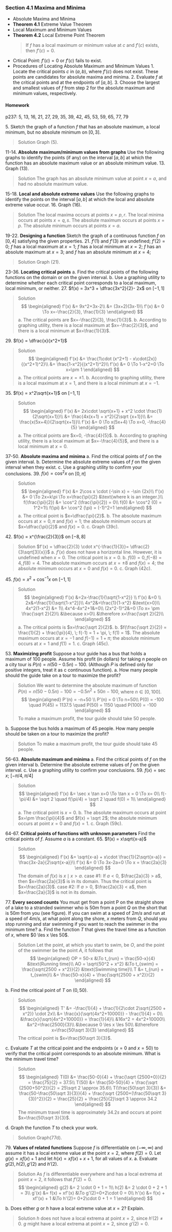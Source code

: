 ### Section 4.1 Maxima and Minima

+ Absolute Maxima and Minima
+ **Theorem 4.1** Extreme Value Theorem
+ Local Maximum and Minimum Values
+ **Theorem 4.2** Local Extreme Point Theorem
  >If $f$ has a local maximum or minimum value at $c$ and $f'(c)$ exists, then $f'(c) = 0$.
+ Crtical Point: $f'(c)=0$ or $f'(c)$ fails to exist.
+ Procedures of Locating Absolute Maximum and Minimum Values
  1\. Locate the critical points $c$ in $(a, b)$, where $f'(c)$ does not exist. These points are candidates for absolute maxima and minima.
  2\. Evaluate $f$ at the critical points and at the endpoints of $[a, b]$.
  3\. Choose the largest and smallest values of $f$ from step 2 for the absolute maximum and minimum values, respectively.

#### Homework
p237: 5, 13, 16, 21, 27, 29, 35, 39, 42, 45, 53, 59, 65, 77, 79

5\. Sketch the graph of a function $f$ that has an absolute maximum, a local minimum, but no absolute minimum on $[0, 3]$.
>Solution
Graph (5).

11-14\. **Absolute maximum/minimum values from graphs** Use the following graphs to identify the points (if any) on the interval $[a, b]$ at which the function has an absolute maximum value or an absolute minimum value.
13\. Graph (13).
 >Solution
The graph has an absolute minimum value at point $x=a$, and had no absolute maximum value.

15-18\. **Local and absolute extreme values** Use the following graphs to identify the points on the interval $[a, b]$ at which the local and absolute extreme value occur.
16\. Graph (16).
>Solution
The local maxima occurs at points $x=p, r$.
The local minima occurs at points $x=q, s$.
The absolute maximum occurs at points $x=p$.
The absolute minimum occurs at points $x=a$.

19-22\. **Designing a function**  Sketch the graph of a continuous function $f$ on $[0, 4]$ satisfying the given properties.
21\. $f'(1)$ and $f'(3)$ are undefined; $f'(2) = 0$; $f$ has a local maximum at $x=1$;  $f$ has a local minimum at $x=2$;  $f$ has an absolute maximum at $x=3$; and  $f$ has an absolute  minimum at $x=4$;
>Solution
Graph (21).

23-36\. **Locating critical points**
a. Find the critical points of the following functions on the domain or on the given interval.
b. Use a graphing utility to determine whether each critical point corresponds to a local maximum, local minimum, or neither.
27\. $f(x) = 3x^3 + \dfrac{3x^2}{2}- 2x$ on $[-1, 1]$
>Solution
$$
\begin{aligned}
f'(x) &= 9x^2+3x-2\\
&= (3x+2)(3x-1)\\
f'(x) &= 0 \To x=-\frac{2}{3}, \frac{1}{3}
\end{aligned}
$$
a. The critical points are $x=-\frac{2}{3}, \frac{1}{3}$.
b. According to graphing utility, there is a local maximum at $x=-\frac{2}{3}$, and there is a local minimum at $x=\frac{1}{3}$.

29\. $f(x) = \dfrac{x}{x^2+1}$
>Solution
$$
\begin{aligned}
f'(x) &= \frac{1\cdot (x^2+1) - x\cdot(2x)}{(x^2+1)^2}\\
&= \frac{1-x^2}{(x^2+1)^2}\\
f'(x) &= 0 \To 1-x^2=0 \To x=\pm 1
\end{aligned}
$$
a. The critical points are $x=\pm 1$.
b. According to graphing utility, there is a local maximum at $x=1$, and there is a local minimum at $x=-1$.

35\. $f(x) = x^2\sqrt{x+1}$ on $[-1, 1]$
>Solution
$$
\begin{aligned}
f'(x) &= 2x\cdot \sqrt{x+1} + x^2 \cdot \frac{1}{2\sqrt{x+1}}\\
&= \frac{4x(x+1) + x^2}{2\sqrt {x+1}}\\
&= \frac{x(5x+4)}{2\sqrt{x+1}}\\
f'(x) &= 0 \To x(5x+4) \To x=0, -\frac{4}{5}
\end{aligned}
$$
a. The critical points are $x=0, -\frac{4}{5}$.
b. According to graphing utility, there is a local maximum at $x=-\frac{4}{5}$, and there is a local minimum  at $x=0$.

37-50\. **Absolute maxima and minima**
a. Find the critical points of $f$ on the given interval.
b. Determine the absolute extreme values of $f$ on the given interval when they exist.
c. Use a graphing utility to confirm your conclusions.
39\. $f(x) = \cos^2 x$ on $[0, \pi]$
>Solution
$$
\begin{aligned}
f'(x) &= 2\cos x \cdot (-\sin x) = -\sin {2x}\\
f'(x) &= 0 \To 2x=k\pi \To x=\frac{\pi}{2} &\text{where k is an integer.}\\
f(\frac{\pi}{2}) &= \cos^2 (\frac{\pi}{2}) = 0\\
f(0) &= \cos^2 (0) = 1^2=1\\
f(\pi) &= \cos^2 (\pi) = (-1)^2=1
\end{aligned}
$$
a. The critical point is $x=\dfrac{\pi}{2}$.
b. The absolute maximum occurs at $x=0, \pi$ and $f(x) = 1$; the absolute minimum occurs at $x=\dfrac{\pi}{2}$ and $f(x) = 0$.
c. Graph (39c).

42\. $f(x) =  x^{\frac{2}{3}}$ on $[-8, 8]$
>Solution
$f'(x) = \dfrac{2}{3} \cdot x^{-\frac{1}{3}}= \dfrac{2}{3\sqrt[3]{x}}$
a. $f'(x)$ does not have a horizontal line. However, it is undefined when $x=0$. The critical point is $x=0$.
b. $f(0) = 0, f(-8) = 4, f(8) = 4$. The absolute maximum occurs at $x=\pm 8$ and $f(x) = 4$; the absolute minimum occurs at $x=0$ and $f(x) = 0$.
c. Graph (42c).

45\. $f(x) =  x^2 + \cos^{-1} x$ on $[-1, 1]$
>Solution
$$
\begin{aligned}
f'(x) &=2x-\frac{1}{\sqrt{1-x^2}} \\
f'(x) &=0 \\
2x&=\frac{1}{\sqrt{1-x^2}}\\
4x^2&=\frac{1}{1-x^2} &\text{x>0}\\
4x^2(1-x^2) &= 1\\
4x^4-4x^2+1&=0\\
(2x^2-1)^2&=0 \To x= \pm \frac{\sqrt 2}{2}\\
&\because x>0\\
&\therefore x=\frac{\sqrt 2}{2}\\
\end{aligned}
$$
a. The critical points is $x=\frac{\sqrt 2}{2}$.
b. $f(\frac{\sqrt 2}{2}) = \frac{1}{2} + \frac{\pi}{4},  \; f(-1) = 1 + \pi, \; f(1) = 1$. The absolute maximum occurs at $x=-1$ and $f(-1) = 1+\pi$; the absolute minimum occurs at $x=1$ and $f(1) = 1$.
c. Graph (45c).

53\. **Maximizing profit** Suppose a tour guide has a bus that holds a maximum of 100 people. Assume his profit (in dollars) for taking $n$ people on a city tour is $P(n)=n(50-0.5n) - 100$. (Although $P$ is defined only for positive integers, treat it as c continuous function).
a. How many people should the guide take on a tour to maximize the profit?
>Solution
We want to determine the absolute maximum of function $P(n)=n(50-0.5n) - 100 = -0.5n^2 + 50n-100$, where $n \in [0, 100]$.
$$
\begin{aligned}
P'(n) = -n+50 \\
P'(n) = 0 \To n=50\\
P(0) = -100 \quad P(45) = 1137.5 \quad P(50) = 1150 \quad P(100) = -100
\end{aligned}
$$
To make a maximum profit, the tour guide should take $50$ people.

b. Suppose the bus holds a maximum of 45 people. How many people should be taken on a tour to maximize the profit?
>Solution
To make a maximum profit, the tour guide should take $45$ people.

56-63\. **Absolute maximum and minima**
a. Find the critical points of $f$ on the given interval
b. Determine the absolute extreme values of $f$ on the given interval.
c. Use a graphing utility to confirm your conclusions.
59\. $f(x) = \sec x$; $[-\pi/4, \pi/4]$
>Solution
$$
\begin{aligned}
f'(x) &= \sec x \tan x=0 \To \tan x = 0 \To x= 0\\
f(-\pi/4) &= \sqrt 2 \quad f(\pi/4) = \sqrt 2 \quad f(0) = 1\\
\end{aligned}
$$
a. The critical point is $x=0$.
b. The absolute maximum occurs at point $x=\pm \frac{\pi}{4}$ and $f(x) = \sqrt 2$; the absolute minimum occurs at point $x=0$ and $f(x) = 1$.
c. Graph (59c).

64-67\. **Critical points of functions with unknown parameters** Find the critical points of $f$. Assume $a$ is a constant.
65\. $f(x) = x\sqrt{x-a}$
>Solution
$$
\begin{aligned}
f'(x) &= \sqrt{x-a} + x\cdot \frac{1}{2\sqrt{x-a}} = \frac{3x-2a}{2\sqrt{x-a}}\\
f'(x) &= 0 \To 3x-2a=0 \To x = \frac{2a}{3}
\end{aligned}
$$
The domain of $f(x)$ is $x\mid x > a$.
case #1: If $a < 0$, $\frac{2a}{3} > a$, then $x=\frac{2a}{3}$ is in its domain. Thus the critical point is $x=\frac{2a}{3}$.
case #2: If $a > 0$, $\frac{2a}{3} < a$, then $x=\frac{2a}{3}$ is not in its domain.

<!-- pagebreak -->
77\. **Every second counts** You must get from a point P on the straight shore of a lake to a stranded swimmer who is $50m$ from a point $Q$ on the short that is $50m$ from you (see figure). If you can swim at a speed of $2m/s$ and run at a speed of $4m/s$, at what point along the shore, $x$ meters from $Q$, should you stop running and star swimming if you want to reach the swimmer in the minimum time?
a. Find the function $T$ that gives the travel time as a function of $x$, where $0 \les x \les 50$.
>Solution
Let the point, at which you start to swim, be $O$,  and the point of the swimmer be the point $A$, it follows that
$$
\begin{aligned}
OP = 50-x &\To t_{run} = \frac{50-x}{4} &\text{Running time}\\
AO = \sqrt{50^2 + x^2} &\To t_{swim} = \frac{\sqrt{2500 + x^2}}{2} &\text{Swimming time}\\
T &=  t_{run} + t_{swim}\\
&= \frac{50-x}{4} + \frac{\sqrt{2500 + x^2}}{2}
\end{aligned}
$$

b. Find the critical point of $T$ on $(0, 50)$.
>Solution
$$
\begin{aligned}
T' &= -\frac{1}{4} + \frac{1}{2\cdot 2\sqrt{2500 + x^2}} \cdot 2x\\
&= \frac{x}{\sqrt{4x^2+10000}} - \frac{1}{4} = 0\\
&\frac{x}{\sqrt{4x^2+10000}} = \frac{1}{4}\\
&16x^2 = 4x^2+10000\\
&x^2=\frac{2500}{3}\\
&\because 0 \les x \les 50\\
&\therefore x=\frac{50\sqrt 3}{3}
\end{aligned}
$$
The critical point is $x=\frac{50\sqrt 3}{3}$.

c. Evaluate $T$ at the critical point and the endpoints ($x=0$ and $x=50$) to verify that the critical point corresponds to an absolute minimum. What is the minimum travel time?
>Solution
$$
\begin{aligned}
T(0) &= \frac{50-0}{4} + \frac{\sqrt {2500+0}}{2} = \frac{75}{2} = 37.5\\
T(50) &= \frac{50-50}{4} + \frac{\sqrt {2500+50^2}}{2} = 25\sqrt 2 \approx 35.6\\
T(\frac{50\sqrt 3}{3}) &= \frac{50-\frac{50\sqrt 3}{3}}{4} + \frac{\sqrt {2500+(\frac{50\sqrt 3}{3})^2}}{2} = \frac{25}{2} + \frac{25}{2}\sqrt 3 \approx 34.2
\end{aligned}
$$
The minimum travel time is approximately $34.2s$ and occurs at point $x=\frac{50\sqrt 3}{3}$.

d. Graph the function $T$ to check your work.
>Solution
Graph(77d).

79\. **Values of related functions** Suppose $f$ is differentiable on $(-\infty, \infty)$ and assume it has a local extreme value at the point $x=2$, where $f(2)=0$. Let $g(x) = xf(x) + 1$ and let $h(x) = xf(x) + x + 1$, for all values of $x$.
a. Evaluate $g(2), h(2), g'(2)$ and $h'(2)$.
>Solution
As $f$ is differentiable everywhere and has a local extrema at point $x=2$, it follows that $f'(2) = 0$.
$$
\begin{aligned}
g(2) &= 2 \cdot 0 + 1 = 1\\
h(2) &= 2 \cdot 0 + 2 + 1 = 3\\
g'(x) &= f(x) + xf'(x) &\To g'(2)=0+2\cdot 0 = 0\\
h'(x) &= f(x) + xf'(x) + 1 &\To h'(2)= 0+2\cdot 0 + 1 = 1
\end{aligned}
$$

b. Does either $g$ or $h$ have a local extreme value at $x=2$? Explain.
>Solution
$h$ does not have a local extrema at point $x=2$, since $h'(2) \ne 0$. $g$ might have a local extrema at point $x=2$, since $g'(2)=0$.
